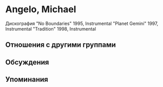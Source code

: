 # Angelo, Michael

Дискография
"No Boundaries" 1995, Instrumental
"Planet Gemini" 1997, Instrumental
"Tradition" 1998, Instrumental

## Отношения с другими группами


## Обсуждения


## Упоминания

